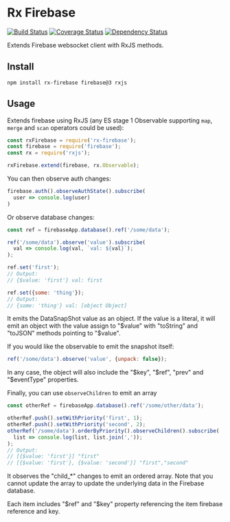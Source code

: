 # Rx Firebase

[![Build Status](https://travis-ci.org/dinoboff/rx-firebase.svg?branch=master)](https://travis-ci.org/dinoboff/rx-firebase)
[![Coverage Status](https://coveralls.io/repos/github/dinoboff/rx-firebase/badge.svg?branch=master)](https://coveralls.io/github/dinoboff/rx-firebase?branch=master)
[![Dependency Status](https://gemnasium.com/dinoboff/rx-firebase.svg)](https://gemnasium.com/dinoboff/rx-firebase)


Extends Firebase websocket client with RxJS methods.


## Install

```shell
npm install rx-firebase firebase@3 rxjs
```

## Usage

Extends firebase using RxJS (any ES stage 1 Observable supporting `map`, `merge`
 and `scan` operators could be used):
```javascript
const rxFirebase = require('rx-firebase');
const firebase = require('firebase');
const rx = require('rxjs');

rxFirebase.extend(firebase, rx.Observable);
```

You can then observe auth changes:
```javascript
firebase.auth().observeAuthState().subscribe(
  user => console.log(user)
)
```

Or observe database changes:
```javascript
const ref = firebaseApp.database().ref('/some/data');

ref('/some/data').observe('value').subscribe(
  val => console.log(val, `val: ${val}`);
);

ref.set('first');
// Output:
// {$value: 'first'} val: first

ref.set({some: 'thing'});
// Output:
// {some: 'thing'} val: [object Object]
```

It emits the DataSnapShot value as an object. If the value is a literal, it will
emit an object with the value assign to "$value" with "toString" and "toJSON"
methods pointing to "$value".

If you would like the observable to emit the snapshot itself:
```javascript
ref('/some/data').observe('value', {unpack: false});
```

In any case, the object will also include the "$key", "$ref", "prev" and
"$eventType" properties.

Finally, you can use `observeChildren` to emit an array
```javascript
const otherRef = firebaseApp.database().ref('/some/other/data');

otherRef.push().setWithPriority('first', 1);
otherRef.push().setWithPriority('second', 2);
otherRef('/some/data').orderByPriority().observeChildren().subscribe(
  list => console.log(list, list.join(','));
);
// Output:
// [{$value: 'first'}] "first"
// [{$value: 'first'}, {$value: 'second'}] "first","second"
```

It observes the "child_*" changes to emit an ordered array. Note that you
cannot update the array to update the underlying data in the Firebase database.

Each item includes "$ref" and "$key" property referencing the item firebase
reference and key.
